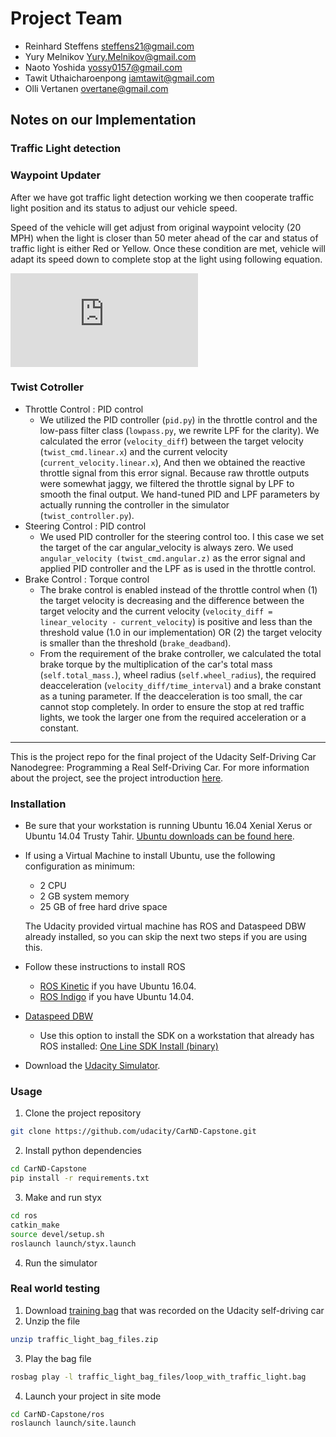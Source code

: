 # Project Team

  * Reinhard Steffens steffens21@gmail.com
  * Yury Melnikov Yury.Melnikov@gmail.com
  * Naoto Yoshida yossy0157@gmail.com
  * Tawit Uthaicharoenpong iamtawit@gmail.com
  * Olli Vertanen overtane@gmail.com

## Notes on our Implementation

### Traffic Light detection

### Waypoint Updater
After we have got traffic light detection working we then cooperate traffic light position and its status to adjust our vehicle speed.

Speed of the vehicle will get adjust from original waypoint velocity (20 MPH) when the light is closer than 50 meter ahead of the car and status of traffic light is either Red or Yellow. Once these condition are met, vehicle will adapt its speed down to complete stop at the light using following equation.

![first equation](http://latex.codecogs.com/gif.latex?adjusted%5C_velocity%20%3D%20%7Bnext%5C_waypoint%5C_velocity%7D%20-%20%7B%5Cfrac%7Bnext%5C_waypoint%5C_%20velocity%7D%7Bdistant%5C_to%5C_traffic%5C%2C%20light%20-%20next%5C_waypoint%5C_position%7D%7D)

### Twist Cotroller
* Throttle Control : PID control
  * We utilized the PID controller (```pid.py```) in the throttle control and the low-pass filter class (```lowpass.py```, we rewrite LPF for the clarity). We calculated the error (```velocity_diff```) between the target velocity (```twist_cmd.linear.x```) and the current velocity (```current_velocity.linear.x```), And then we obtained the reactive throttle signal from this error signal. Because raw throttle outputs were somewhat jaggy, we filtered the throttle signal by LPF to smooth the final output. We hand-tuned PID and LPF parameters by actually running the controller in the simulator (```twist_controller.py```).
* Steering Control : PID control
  * We used PID controller for the steering control too. I this case we set the target of the car angular_velocity is always zero. We used ```angular_velocity (twist_cmd.angular.z)``` as the error signal and applied PID controller and the LPF as is used in the throttle control.
* Brake Control : Torque control
  * The brake control is enabled instead of the throttle control when (1) the target velocity is decreasing and the difference between the target velocity and the current velocity (```velocity_diff = linear_velocity - current_velocity```) is positive and less than the threshold value (1.0 in our implementation) OR (2) the target velocity is smaller than the threshold (```brake_deadband```).
  * From the requirement of the brake controller, we calculated the total brake torque by the multiplication of the car's total mass (```self.total_mass.```), wheel radius (```self.wheel_radius```), the required deacceleration (```velocity_diff/time_interval```) and a brake constant as a tuning parameter. If the deacceleration is too small, the car cannot stop completely. In order to ensure the stop at red traffic lights, we took the larger one from the required acceleration or a constant.

***

This is the project repo for the final project of the Udacity Self-Driving Car Nanodegree: Programming a Real Self-Driving Car. For more information about the project, see the project introduction [here](https://classroom.udacity.com/nanodegrees/nd013/parts/6047fe34-d93c-4f50-8336-b70ef10cb4b2/modules/e1a23b06-329a-4684-a717-ad476f0d8dff/lessons/462c933d-9f24-42d3-8bdc-a08a5fc866e4/concepts/5ab4b122-83e6-436d-850f-9f4d26627fd9).

### Installation

* Be sure that your workstation is running Ubuntu 16.04 Xenial Xerus or Ubuntu 14.04 Trusty Tahir. [Ubuntu downloads can be found here](https://www.ubuntu.com/download/desktop).
* If using a Virtual Machine to install Ubuntu, use the following configuration as minimum:
  * 2 CPU
  * 2 GB system memory
  * 25 GB of free hard drive space

  The Udacity provided virtual machine has ROS and Dataspeed DBW already installed, so you can skip the next two steps if you are using this.

* Follow these instructions to install ROS
  * [ROS Kinetic](http://wiki.ros.org/kinetic/Installation/Ubuntu) if you have Ubuntu 16.04.
  * [ROS Indigo](http://wiki.ros.org/indigo/Installation/Ubuntu) if you have Ubuntu 14.04.
* [Dataspeed DBW](https://bitbucket.org/DataspeedInc/dbw_mkz_ros)
  * Use this option to install the SDK on a workstation that already has ROS installed: [One Line SDK Install (binary)](https://bitbucket.org/DataspeedInc/dbw_mkz_ros/src/81e63fcc335d7b64139d7482017d6a97b405e250/ROS_SETUP.md?fileviewer=file-view-default)
* Download the [Udacity Simulator](https://github.com/udacity/CarND-Capstone/releases/tag/v1.2).

### Usage

1. Clone the project repository
```bash
git clone https://github.com/udacity/CarND-Capstone.git
```

2. Install python dependencies
```bash
cd CarND-Capstone
pip install -r requirements.txt
```
3. Make and run styx
```bash
cd ros
catkin_make
source devel/setup.sh
roslaunch launch/styx.launch
```
4. Run the simulator

### Real world testing
1. Download [training bag](https://drive.google.com/file/d/0B2_h37bMVw3iYkdJTlRSUlJIamM/view?usp=sharing) that was recorded on the Udacity self-driving car
2. Unzip the file
```bash
unzip traffic_light_bag_files.zip
```
3. Play the bag file
```bash
rosbag play -l traffic_light_bag_files/loop_with_traffic_light.bag
```
4. Launch your project in site mode
```bash
cd CarND-Capstone/ros
roslaunch launch/site.launch
```

